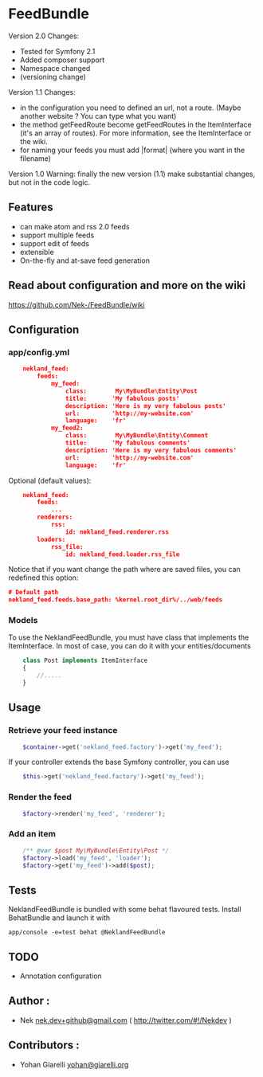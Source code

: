 FeedBundle
===========

Version 2.0
Changes:
 * Tested for Symfony 2.1
 * Added composer support
 * Namespace changed
 * (versioning change)

Version 1.1
Changes:
 * in the configuration you need to defined an url, not a route. (Maybe another website ? You can type what you want)
 * the method getFeedRoute become getFeedRoutes in the ItemInterface (it's an array of routes).
 For more information, see the ItemInterface or the wiki.
 * for naming your feeds you must add |format| (where you want in the filename)


Version 1.0
Warning: finally the new version (1.1) make substantial changes, but not in the code logic.


Features
--------

 * can make atom and rss 2.0 feeds
 * support multiple feeds
 * support edit of feeds
 * extensible
 * On-the-fly and at-save feed generation

Read about configuration and more on the wiki
---------------------------------------------

https://github.com/Nek-/FeedBundle/wiki

Configuration
-------------

### app/config.yml

```JSON
    nekland_feed:
        feeds:
            my_feed:
                class:        My\MyBundle\Entity\Post
                title:       'My fabulous posts'
                description: 'Here is my very fabulous posts'
                url:         'http://my-website.com'
                language:    'fr'
            my_feed2:
                class:        My\MyBundle\Entity\Comment
                title:       'My fabulous comments'
                description: 'Here is my very fabulous comments'
                url:         'http://my-website.com'
                language:    'fr'
```
Optional (default values):
```JSON
    nekland_feed:
        feeds:
            ...
        renderers:
            rss:
                id: nekland_feed.renderer.rss
        loaders:
            rss_file:
                id: nekland_feed.loader.rss_file
```

Notice that if you want change the path where are saved files, you can redefined this option:
```JSON
# Default path
nekland_feed.feeds.base_path: %kernel.root_dir%/../web/feeds
```

### Models

To use the NeklandFeedBundle, you must have class that implements the ItemInterface. In most of case,
you can do it with your entities/documents
```PHP
    class Post implements ItemInterface
    {
        //.....
    }
```
Usage
-----

### Retrieve your feed instance
```PHP
    $container->get('nekland_feed.factory')->get('my_feed');
```
If your controller extends the base Symfony controller, you can use
```PHP
    $this->get('nekland_feed.factory')->get('my_feed');
```

### Render the feed
```PHP
    $factory->render('my_feed', 'renderer');
```
### Add an item
```PHP
    /** @var $post My\MyBundle\Entity\Post */
    $factory->load('my_feed', 'loader');
    $factory->get('my_feed')->add($post);
```



Tests
-----

NeklandFeedBundle is bundled with some behat flavoured tests. Install BehatBundle and launch it with

    app/console -e=test behat @NeklandFeedBundle

TODO
----

 * Annotation configuration

Author :
-------------
 * Nek <nek.dev+github@gmail.com> ( http://twitter.com/#!/Nekdev )

Contributors :
-------------

 * Yohan Giarelli <yohan@giarelli.org>
